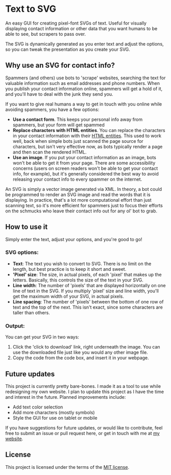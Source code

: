 # Text to SVG
An easy GUI for creating pixel-font SVGs of text. Useful for visually displaying contact information or other data that you want humans to be able to see, but scrapers to pass over.

The SVG is dynamically generated as you enter text and adjust the options, so you can tweak the presentation as you create your SVG.

## Why use an SVG for contact info?
Spammers (and others) use bots to 'scrape' websites, searching the text for valuable information such as email addresses and phone numbers. When you publish your contact information online, spammers will get a hold of it, and you'll have to deal with the junk they send you.

If you want to give real humans a way to get in touch with you online while avoiding spammers, you have a few options:

* **Use a contact form**.
  This keeps your personal info away from spammers, but your form will get spammed
* **Replace characters with HTML entities**.
  You can replace the characters in your contact information with their [HTML entities](https://developer.mozilla.org/en-US/docs/Glossary/Entity). This used to work well, back when simple bots just scanned the page source for characters, but isn't very effective now, as bots typically render a page and then scan the rendered HTML.
* **Use an image**.
  If you put your contact information as an image, bots won't be able to get it from your page. There are some accessibility concerns (users on screen readers won't be able to get your contact info, for example), but it's generally considered the best way to avoid releasing your contact info to every spammer on the internet.

An SVG is simply a vector image generated via XML. In theory, a bot could be programmed to render an SVG image and read the words that it is displaying. In practice, that's a lot more computational effort than just scanning text, so it's more efficient for spammers just to focus their efforts on the schmucks who leave their contact info out for any ol' bot to grab.

## How to use it
Simply enter the text, adjust your options, and you're good to go!

### SVG options:
* **Text**: The text you wish to convert to SVG. There is no limit on the length, but best practice is to keep it short and sweet.
* **'Pixel' size**: The size, in actual pixels, of each 'pixel' that makes up the letters. Basically, this controls the size of the text in your SVG.
* **Line width**: The number of 'pixels' that are displayed horizontally on one line of text in the SVG. If you multiply 'pixel' size and line width, you'll get the maximum width of your SVG, in actual pixels.
* **Line spacing**: The number of 'pixels' between the bottom of one row of text and the top of the next. This isn't exact, since some characters are taller than others.

### Output:
You can get your SVG in two ways:
1. Click the 'click to download' link, right underneath the image. You can use the downloaded file just like you would any other image file.
2. Copy the code from the code box, and insert it in your webpage.

## Future updates
This project is currently pretty bare-bones. I made it as a tool to use while redesigning my own website. I plan to update this project as I have the time and interest in the future. Planned improvements include:

* Add text color selection
* Add more characters (mostly symbols)
* Style the GUI for use on tablet or mobile

If you have suggestions for future updates, or would like to contribute, feel free to submit an issue or pull request here, or get in touch with me at [my website](https://ogdendavis.com/).

## License
This project is licensed under the terms of the [MIT license](https://www.mit.edu/~amini/LICENSE.md).
